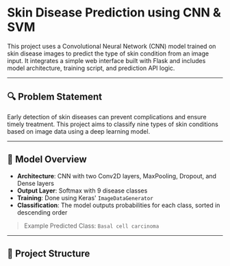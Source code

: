 # Skin Disease Prediction using CNN & SVM

This project uses a Convolutional Neural Network (CNN) model trained on skin disease images to predict the type of skin condition from an image input. It integrates a simple web interface built with Flask and includes model architecture, training script, and prediction API logic.

---

## 🔍 Problem Statement

Early detection of skin diseases can prevent complications and ensure timely treatment. This project aims to classify nine types of skin conditions based on image data using a deep learning model.

---

## 🧠 Model Overview

- **Architecture**: CNN with two Conv2D layers, MaxPooling, Dropout, and Dense layers
- **Output Layer**: Softmax with 9 disease classes
- **Training**: Done using Keras' `ImageDataGenerator`
- **Classification**: The model outputs probabilities for each class, sorted in descending order

> Example Predicted Class: `Basal cell carcinoma`

---

## 📁 Project Structure


